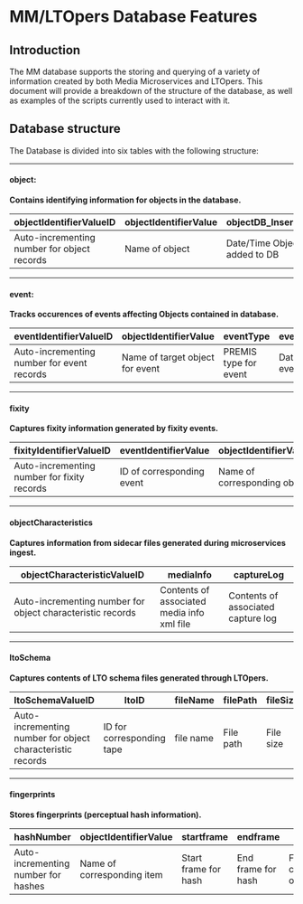 # MM/LTOpers Database Features

## Introduction
The MM database supports the storing and querying of a variety of information created by both Media Microservices and LTOpers. This document will provide a breakdown of the structure of the database, as well as examples of the scripts currently used to interact with it.

## Database structure
The Database is divided into six tables with the following structure:

***

#### object:
__Contains identifying information for objects in the database.__

|objectIdentifierValueID|objectIdentifierValue|objectDB_Insertion|object_LastTouched|
|---|---|---|---|
|Auto-incrementing number for object records|Name of object|Date/Time Object added to DB|Date/Time Object was last updated|

***

#### event:
__Tracks occurences of events affecting Objects contained in database.__

|eventIdentifierValueID|objectIdentifierValue|eventType|eventDateTime|eventDetail|eventOutcome|eventDetailOPT|eventDetailCOMPNAME|linkingAgentIdentifierValue|
|---|---|---|---|---|---|---|---|---|
|Auto-incrementing number for event records|Name of target object for event|PREMIS type for event|Date/Time of event|Name of script|Outcome of event|Options used for script|Computer used for event|User who initiated event|

***

#### fixity
__Captures fixity information generated by fixity events.__

|fixityIdentifierValueID|eventIdentifierValue|objectIdentifierValue|eventDateTime|eventDetail|messageDigestAlgorithm|messageDigestSOURCE|messageDigestPATH|messageDigestFILENAME|messageDigestHASH|
|---|---|---|---|---|---|---|---|---|---|
|Auto-incrementing number for fixity records|ID of corresponding event|Name of corresponding object|Date/Time of fixity event|Script name|Hashing algorithm|Source of hash|Location of hash|Name of file hashed|Hash|

***

#### objectCharacteristics
__Captures information from sidecar files generated during microservices ingest.__

|objectCharacteristicValueID|mediaInfo|captureLog|
|---|---|---|
|Auto-incrementing number for object characteristic records|Contents of associated media info xml file|Contents of associated capture log|

***

#### ltoSchema
__Captures contents of LTO schema files generated through LTOpers.__

|ltoSchemaValueID|ltoID|fileName|filePath|fileSize|modifyTime|
|---|---|---|---|---|---|
|Auto-incrementing number for object characteristic records|ID for corresponding tape|file name|File path|File size|Date/Time of last file modification|

***

#### fingerprints
__Stores fingerprints (perceptual hash information).__

|hashNumber|objectIdentifierValue|startframe|endframe|hash1|hash2|hash3|hash4|hash5|
|---|---|---|---|---|---|---|---|---|
|Auto-incrementing number for hashes|Name of corresponding item|Start frame for hash|End frame for hash|First component of hash|Second component of hash|Third component of hash|Fourth component of hash|Fifth component of hash|
